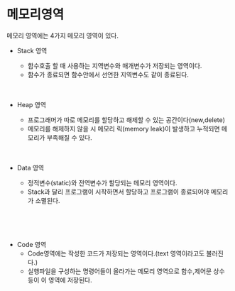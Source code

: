 메모리영역
===============
메모리 영역에는 4가지 메모리 영역이 있다.  

  * Stack 영역  
    * 함수호출 할 때 사용하는 지역변수와 매개변수가 저장되는 영역이다.
    * 함수가 종료되면 함수안에서 선언한 지역변수도 같이 종료된다.
<br><br><br>
  * Heap 영역  
    * 프로그래머가 따로 메모리를 할당하고 해제할 수 있는 공간이다(new,delete)
    * 메모리를 해제하지 않을 시 메모리 릭(memory leak)이 발생하고 누적되면 메모리가 부족해질 수 있다.
<br><br><br>

  * Data 영역  
    * 정적변수(static)와 전역변수가 할당되는 메모리 영역이다.
    * Stack과 달리 프로그램이 시작하면서 할당하고 프로그램이 종료되어야 메모리가 소멸된다.
  
<br><br><br>
  * Code 영역  
    * Code영역에는 작성한 코드가 저장되는 영역이다.(text 영역이라고도 불러진다.)
    * 실행파일을 구성하는 명령어들이 올라가는 메모리 영역으로 함수,제어문 상수등이 이 영역에 저장된다.
